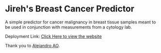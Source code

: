 # Jireh's Breast Cancer Predictor
A simple predictor for cancer malignancy in breast tissue samples meant to be used in conjunction with measurements from a cytology lab.

Deployment Link: [Click Here to view the website](https://flymetothesun-jirehs-breast-cancer-predictor-appmain-wbz36v.streamlit.app)

Thank you to [Alejandro AO](https://github.com/alejandro-ao).
